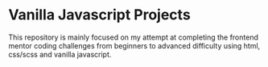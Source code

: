 # Vanilla Javascript Projects

This repository is mainly focused on my attempt at completing the frontend mentor coding challenges from beginners to advanced difficulty using html, css/scss and vanilla javascript.

